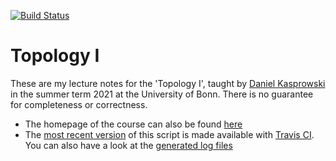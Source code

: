 [![Build Status](https://api.travis-ci.com/kesslermaximilian/TopologyI.svg)](https://app.travis-ci.com/github/kesslermaximilian/TopologyI)

# Topology I

These are my lecture notes for the 'Topology I', taught by [Daniel Kasprowski](http://www.math.uni-bonn.de/people/daniel/) in the summer term 2021 at the University of Bonn. There is no guarantee for completeness or correctness.

- The homepage of the course can also be found [here](http://www.math.uni-bonn.de/people/daniel/2021/topo1/)
- The [most recent version](https://kesslermaximilian.github.io/TopologyI/2021_Topology_I.pdf) of this script is made available with [Travis CI](https://github.com/traviscibot). You can also have a look at the [generated log files](https://kesslermaximilian.github.io/TopologyI/2021_Topology_I.log)
